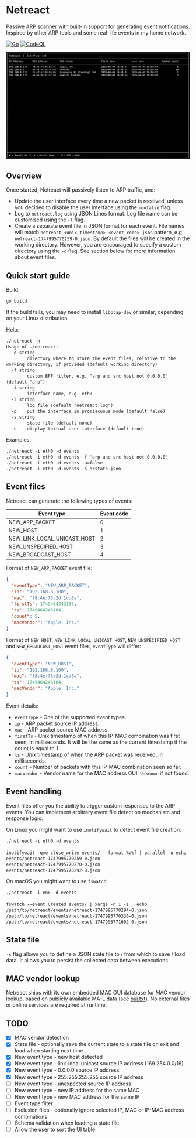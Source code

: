 # Netreact

Passive ARP scanner with built-in support for generating event notifications. Inspired by other ARP tools and some real-life events in my
home network.

[![Go](https://github.com/ipastusi/netreact/actions/workflows/ci.yml/badge.svg?branch=master)](https://github.com/ipastusi/netreact/actions/workflows/ci.yml)
[![CodeQL](https://github.com/ipastusi/netreact/actions/workflows/codeql-analysis.yml/badge.svg)](https://github.com/ipastusi/netreact/actions/workflows/codeql-analysis.yml)

![image](images/netreact-ui.png)

## Overview

Once started, Netreact will passively listen to ARP traffic, and:

- Update the user interface every time a new packet is received, unless you decided to disable the user interface using the `-u=false` flag.
- Log to `netreact.log` using JSON Lines format. Log file name can be customised using the `-l` flag.
- Create a separate event file in JSON format for each event. File names will match `netreact-<unix_timestamp>-<event_code>.json` pattern,
  e.g. `netreact-1747995770259-0.json`. By default the files will be created in the working directory. However, you are encouraged to
  specify a custom directory using the `-d` flag. See section below for more information about event files.

## Quick start guide

Build:

```
go build
```

If the build fails, you may need to install `libpcap-dev` or similar, depending on your Linux distribution.

Help:

```
./netreact -h
Usage of ./netreact:
  -d string
    	directory where to store the event files, relative to the working directory, if provided (default working directory)
  -f string
    	custom BPF filter, e.g. "arp and src host not 0.0.0.0" (default "arp")
  -i string
    	interface name, e.g. eth0
  -l string
    	log file (default "netreact.log")
  -p	put the interface in promiscuous mode (default false)
  -s string
    	state file (default none)
  -u	display textual user interface (default true)
```

Examples:

```
./netreact -i eth0 -d events
./netreact -i eth0 -d events -f 'arp and src host not 0.0.0.0'
./netreact -i eth0 -d events -u=false
./netreact -i eth0 -d events -s nrstate.json
```

## Event files

Netreact can generate the following types of events:

| Event type                  | Event code |
|-----------------------------|------------|
| NEW_ARP_PACKET              | 0          |
| NEW_HOST                    | 1          |
| NEW_LINK_LOCAL_UNICAST_HOST | 2          |
| NEW_UNSPECIFIED_HOST        | 3          |
| NEW_BROADCAST_HOST          | 4          |

Format of `NEW_ARP_PACKET` event file:

```json
{
  "eventType": "NEW_ARP_PACKET",
  "ip": "192.168.8.100",
  "mac": "f8:4e:73:2d:1c:8a",
  "firstTs": 1749464243156,
  "ts": 1749464246164,
  "count": 5,
  "macVendor": "Apple, Inc."
}
```

Format of  `NEW_HOST`, `NEW_LINK_LOCAL_UNICAST_HOST`, `NEW_UNSPECIFIED_HOST` and `NEW_BROADCAST_HOST` event files, `eventType` will differ:

```json
{
  "eventType": "NEW_HOST",
  "ip": "192.168.8.100",
  "mac": "f8:4e:73:2d:1c:8a",
  "ts": 1749464246164,
  "macVendor": "Apple, Inc."
}
```

Event details:

- `eventType` - One of the supported event types.
- `ip` - ARP packet source IP address.
- `mac` - ARP packet source MAC address.
- `firstTs` - Unix timestamp of when this IP-MAC combination was first seen, in milliseconds. It will be the same as the current timestamp
  if the count is equal to 1.
- `ts` - Unix timestamp of when the ARP packet was received, in milliseconds.
- `count` - Number of packets with this IP-MAC combination seen so far.
- `macVendor` - Vendor name for the MAC address OUI. `Unknown` if not found.

## Event handling

Event files offer you the ability to trigger custom responses to the ARP events. You can implement arbitrary event file detection
mechanism and response logic.

On Linux you might want to use `inotifywait` to detect event file creation:

```
./netreact -i eth0 -d events

inotifywait -qme close_write events/ --format %w%f | parallel -u echo
events/netreact-1747995770259-0.json
events/netreact-1747995770270-0.json
events/netreact-1747995770292-0.json
```

On macOS you might want to use `fswatch`:

```
./netreact -i en0 -d events

fswatch --event Created events/ | xargs -n 1 -I _ echo _
/path/to/netreact/events/netreact-1747995770294-0.json
/path/to/netreact/events/netreact-1747995770336-0.json
/path/to/netreact/events/netreact-1747995771602-0.json
```

## State file

`-s` flag allows you to define a JSON state file to / from which to save / load data. It allows you to persist the collected data between
executions.

## MAC vendor lookup

Netreact ships with its own embedded MAC OUI database for MAC vendor lookup, based on publicly available MA-L data (see [oui.txt](oui.txt)).
No external files or online services are required at runtime.

## TODO

- [x] MAC vendor detection
- [x] State file - optionally save the current state to a state file on exit and load when starting next time
- [x] New event type - new host detected
- [x] New event type - link-local unicast source IP address (169.254.0.0/16)
- [x] New event type - 0.0.0.0 source IP address
- [x] New event type - 255.255.255.255 source IP address
- [ ] New event type - unexpected source IP address
- [ ] New event type - new IP address for the same MAC
- [ ] New event type - new MAC address for the same IP
- [ ] Event type filter
- [ ] Exclusion files - optionally ignore selected IP, MAC or IP-MAC address combinations
- [ ] Schema validation when loading a state file
- [ ] Allow the user to sort the UI table
